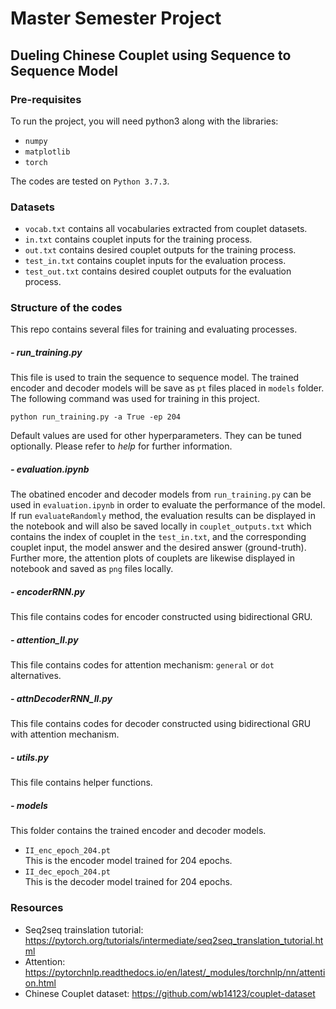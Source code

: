 # Master Semester Project

## Dueling Chinese Couplet using Sequence to Sequence Model

### Pre-requisites
To run the project, you will need python3 along with the libraries: 
- `numpy`
- `matplotlib`
- `torch`

The codes are tested on `Python 3.7.3`.

### Datasets
- `vocab.txt` contains all vocabularies extracted from couplet datasets.
- `in.txt` contains couplet inputs for the training process.
- `out.txt` contains desired couplet outputs for the training process.
- `test_in.txt` contains couplet inputs for the evaluation process.
- `test_out.txt` contains desired couplet outputs for the evaluation process.


### Structure of the codes
This repo contains several files for training and evaluating processes. 

##### - run_training.py
This file is used to train the sequence to sequence model. The trained encoder and decoder models will be save as `pt` files placed in `models` folder.
The following command was used for training in this project.
```
python run_training.py -a True -ep 204
```
Default values are used for other hyperparameters. They can be tuned optionally. Please refer to *help* for further information.

##### - evaluation.ipynb
The obatined encoder and decoder models from `run_training.py` can be used in `evaluation.ipynb` in order to evaluate the performance of the model. If run `evaluateRandomly` method, the evaluation results can be displayed in the notebook and will also be saved locally in `couplet_outputs.txt` which contains the index of couplet in the `test_in.txt`, and the corresponding couplet input, the model answer and the desired answer (ground-truth). Further more, the attention plots of couplets are likewise displayed in notebook and saved as `png` files locally.

##### - encoderRNN.py
This file contains codes for encoder constructed using bidirectional GRU.
##### - attention_II.py
This file contains codes for attention mechanism: `general` or `dot` alternatives.
##### - attnDecoderRNN_II.py
This file contains codes for decoder constructed using bidirectional GRU with attention mechanism.
##### - utils.py
This file contains helper functions.
##### - models
This folder contains the trained encoder and decoder models.
- `II_enc_epoch_204.pt`<br/>
This is the encoder model trained for 204 epochs.
- `II_dec_epoch_204.pt`<br/>
This is the decoder model trained for 204 epochs.

### Resources
- Seq2seq trainslation tutorial: https://pytorch.org/tutorials/intermediate/seq2seq_translation_tutorial.html
- Attention: https://pytorchnlp.readthedocs.io/en/latest/_modules/torchnlp/nn/attention.html
- Chinese Couplet dataset: https://github.com/wb14123/couplet-dataset
